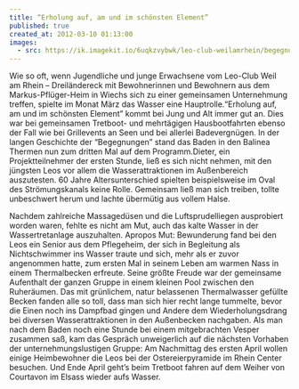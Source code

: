 ```yaml
---
title: “Erholung auf, am und im schönsten Element”
published: true
created_at: 2012-03-10 01:13:00
images:
  - src: https://ik.imagekit.io/6uqkzvybwk/leo-club-weilamrhein/begegnungen/35-01.jpg
---
```


Wie so oft, wenn Jugendliche und junge Erwachsene vom Leo-Club Weil am Rhein – Dreiländereck mit Bewohnerinnen und Bewohnern aus dem Markus-Pflüger-Heim in Wiechs sich zu einer gemeinsamen Unternehmung treffen, spielte im Monat März das Wasser eine Hauptrolle.“Erholung auf, am und im schönsten Element” kommt bei Jung und Alt immer gut an. Dies war bei gemeinsamen Tretboot- und mehrtägigen Hausbootfahrten ebenso der Fall wie bei Grillevents an Seen und bei allerlei Badevergnügen. In der langen Geschichte der “Begegnungen” stand das Baden in den Balinea Thermen nun zum dritten Mal auf dem Programm.Dieter, ein Projektteilnehmer der ersten Stunde, ließ es sich nicht nehmen, mit den jüngsten Leos vor allem die Wasserattraktionen im Außenbereich auszutesten. 60 Jahre Altersunterschied spielten beispielsweise im Oval des Strömungskanals keine Rolle. Gemeinsam ließ man sich treiben, tollte unbeschwert herum und lachte übermütig aus vollem Halse.

Nachdem zahlreiche Massagedüsen und die Luftsprudelliegen ausprobiert worden waren, fehlte es nicht am Mut, auch das kalte Wasser in der Wassertretanlage auszuhalten. Apropos Mut: Bewunderung fand bei den Leos ein Senior aus dem Pflegeheim, der sich in Begleitung als Nichtschwimmer ins Wasser traute und sich, mehr als er zuvor angenommen hatte, zum ersten Mal in seinem Leben am warmen Nass in einem Thermalbecken erfreute. Seine größte Freude war der gemeinsame Aufenthalt der ganzen Gruppe in einem kleinen Pool zwischen den Ruheräumen. Das mit grünlichem, natur belassenen Thermalwasser gefüllte Becken fanden alle so toll, dass man sich hier recht lange tummelte, bevor die Einen noch ins Dampfbad gingen und Andere dem Wiederholungsdrang bei diversen Wasserattraktionen in den Außenbecken nachgaben. Als man nach dem Baden noch eine Stunde bei einem mitgebrachten Vesper zusammen saß, kam das Gespräch unweigerlich auf die nächsten Vorhaben der unternehmungslustigen Gruppe: Am Nachmittag des ersten April wollen einige Heimbewohner die Leos bei der Ostereierpyramide im Rhein Center besuchen. Und Ende April geht’s beim Tretboot fahren auf dem Weiher von Courtavon im Elsass wieder aufs Wasser.
